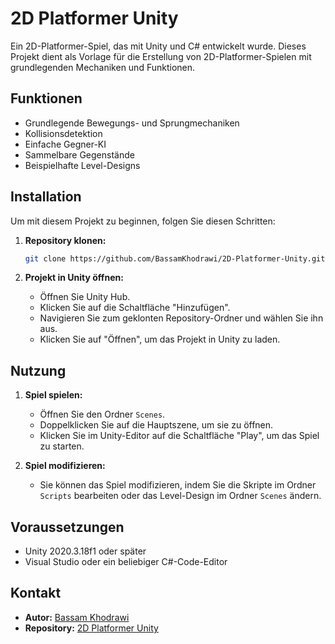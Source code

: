 # 2D Platformer Unity

Ein 2D-Platformer-Spiel, das mit Unity und C# entwickelt wurde. Dieses Projekt dient als Vorlage für die Erstellung von 2D-Platformer-Spielen mit grundlegenden Mechaniken und Funktionen.

## Funktionen

- Grundlegende Bewegungs- und Sprungmechaniken
- Kollisionsdetektion
- Einfache Gegner-KI
- Sammelbare Gegenstände
- Beispielhafte Level-Designs

## Installation

Um mit diesem Projekt zu beginnen, folgen Sie diesen Schritten:

1. **Repository klonen:**
    ```bash
    git clone https://github.com/BassamKhodrawi/2D-Platformer-Unity.git
    ```

2. **Projekt in Unity öffnen:**
    - Öffnen Sie Unity Hub.
    - Klicken Sie auf die Schaltfläche "Hinzufügen".
    - Navigieren Sie zum geklonten Repository-Ordner und wählen Sie ihn aus.
    - Klicken Sie auf "Öffnen", um das Projekt in Unity zu laden.

## Nutzung

1. **Spiel spielen:**
    - Öffnen Sie den Ordner `Scenes`.
    - Doppelklicken Sie auf die Hauptszene, um sie zu öffnen.
    - Klicken Sie im Unity-Editor auf die Schaltfläche "Play", um das Spiel zu starten.

2. **Spiel modifizieren:**
    - Sie können das Spiel modifizieren, indem Sie die Skripte im Ordner `Scripts` bearbeiten oder das Level-Design im Ordner `Scenes` ändern.

## Voraussetzungen

- Unity 2020.3.18f1 oder später
- Visual Studio oder ein beliebiger C#-Code-Editor

## Kontakt

- **Autor:** [Bassam Khodrawi](https://github.com/BassamKhodrawi)
- **Repository:** [2D Platformer Unity](https://github.com/BassamKhodrawi/2D-Platformer-Unity)
